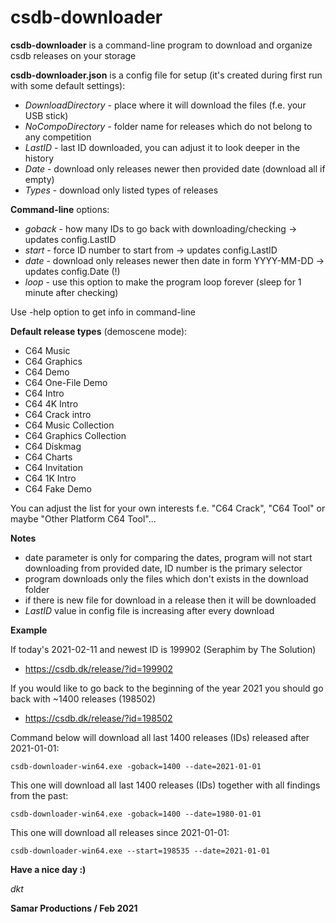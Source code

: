 # csdb-downloader

**csdb-downloader** is a command-line program to download and organize csdb releases on your storage

**csdb-downloader.json** is a config file for setup (it's created during first run with some default settings):
* *DownloadDirectory* - place where it will download the files (f.e. your USB stick)
* *NoCompoDirectory* - folder name for releases which do not belong to any competition
* *LastID* - last ID downloaded, you can adjust it to look deeper in the history
* *Date* - download only releases newer then provided date (download all if empty)
* *Types* - download only listed types of releases

**Command-line** options:
* *goback* - how many IDs to go back with downloading/checking -> updates config.LastID
* *start* - force ID number to start from -> updates config.LastID
* *date* - download only releases newer then date in form YYYY-MM-DD -> updates config.Date (!)
* *loop* - use this option to make the program loop forever (sleep for 1 minute after checking)

Use -help option to get info in command-line

**Default release types** (demoscene mode):
* C64 Music
* C64 Graphics
* C64 Demo
* C64 One-File Demo
* C64 Intro
* C64 4K Intro
* C64 Crack intro
* C64 Music Collection
* C64 Graphics Collection
* C64 Diskmag
* C64 Charts
* C64 Invitation
* C64 1K Intro 
* C64 Fake Demo

You can adjust the list for your own interests f.e. "C64 Crack", "C64 Tool" or maybe "Other Platform C64 Tool"...

**Notes**
* date parameter is only for comparing the dates, program will not start downloading from provided date, ID number is the primary selector
* program downloads only the files which don't exists in the download folder
* if there is new file for download in a release then it will be downloaded
* *LastID* value in config file is increasing after every download

**Example**

If today's 2021-02-11 and newest ID is 199902 (Seraphim by The Solution)
- https://csdb.dk/release/?id=199902

If you would like to go back to the beginning of the year 2021 you should go back with ~1400 releases (198502)
- https://csdb.dk/release/?id=198502

Command below will download all last 1400 releases (IDs) released after 2021-01-01:

```csdb-downloader-win64.exe -goback=1400 --date=2021-01-01```

This one will download all last 1400 releases (IDs) together with all findings from the past:

```csdb-downloader-win64.exe -goback=1400 --date=1980-01-01```

This one will download all releases since 2021-01-01:

```csdb-downloader-win64.exe --start=198535 --date=2021-01-01```

**Have a nice day :)**

*dkt*

__Samar Productions / Feb 2021__